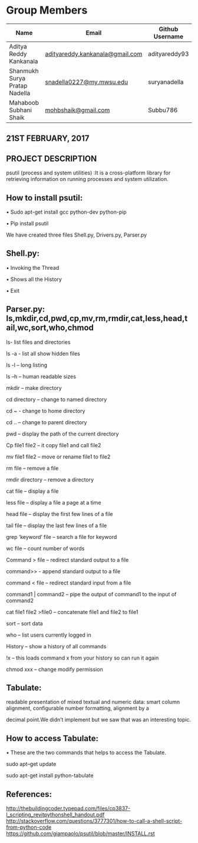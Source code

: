 # Group Members
| Name                            | Email                           | Github Username|
|---------------------------------|---------------------------------|----------------|
| Aditya Reddy Kankanala          | adityareddy.kankanala@gmail.com | adityareddy93  |
| Shanmukh Surya Pratap Nadella   | snadella0227@my.mwsu.edu        | suryanadella   |
| Mahaboob Subhani Shaik          | mohbshaik@gmail.com             | Subbu786       |

## 21ST FEBRUARY, 2017

## PROJECT DESCRIPTION
psutil (process and system utilities) :It is a cross-platform library for retrieving information on running processes and system utilization.

## How to install psutil: 

•	Sudo apt-get install gcc python-dev python-pip

•	Pip install psutil

We have created three files Shell.py, Drivers.py, Parser.py

## Shell.py: 

•	Invoking the Thread

•	Shows all the History

•	Exit

## Parser.py: ls,mkdir,cd,pwd,cp,mv,rm,rmdir,cat,less,head,tail,wc,sort,who,chmod

ls- list files and directories

ls -a - list all show hidden files

ls -l – long listing

ls –h – human readable sizes

mkdir – make directory

cd directory – change to named directory

cd ~ - change to home directory

cd .. – change to parent directory

pwd – display the path of the current directory 

Cp file1 file2 – it copy file1 and call file2

mv file1 file2 – move or rename file1 to file2

rm file – remove a file

rmdir directory – remove a directory

cat file – display a file

less file – display a file a page at a time

head file – display the first few lines of a file

tail file – display the last few lines of a file

grep ‘keyword’ file – search a file for keyword

wc file – count number of words

Command > file – redirect  standard output to a file

command>> - append standard output to a file

command < file – redirect standard input from a file

command1 | command2 – pipe the output of command1 to the input of command2

cat file1 file2 >file0 – concatenate file1 and file2 to file1

sort – sort data

who – list users currently logged in

History – show a history of all commands

!x – this loads command x from your history so can run it again

chmod xxx – change modify permission

## Tabulate: 
readable presentation of mixed textual and numeric data: smart column alignment, configurable number formatting, alignment by a

decimal point.We didn’t implement but we saw that was an interesting topic.

## How to access Tabulate:
•	These are the two commands that helps to access the Tabulate.

sudo apt–get update

sudo apt-get install python-tabulate


## References:
http://thebuildingcoder.typepad.com/files/cp3837-l_scripting_revitpythonshell_handout.pdf
http://stackoverflow.com/questions/3777301/how-to-call-a-shell-script-from-python-code
https://github.com/giampaolo/psutil/blob/master/INSTALL.rst


